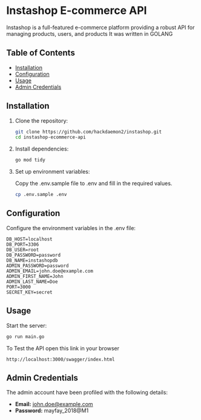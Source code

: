 # Instashop E-commerce API

Instashop is a full-featured e-commerce platform providing a robust API for managing products, users, and products
It was written in GOLANG

## Table of Contents

- [Installation](#installation)
- [Configuration](#configuration)
- [Usage](#usage)
- [Admin Credentials](#admin-credentials)

## Installation

1. Clone the repository:

   ```sh
   git clone https://github.com/hackdaemon2/instashop.git
   cd instashop-ecommerce-api
   ```

2. Install dependencies:

   ```sh
   go mod tidy
   ```

3. Set up environment variables:

   Copy the .env.sample file to .env and fill in the required values.

   ```sh
   cp .env.sample .env
   ```

## Configuration

  Configure the environment variables in the .env file:

   ```plaintext
   DB_HOST=localhost
   DB_PORT=3306
   DB_USER=root
   DB_PASSWORD=password
   DB_NAME=instashopdb
   ADMIN_PASSWORD=password
   ADMIN_EMAIL=john.doe@example.com
   ADMIN_FIRST_NAME=John
   ADMIN_LAST_NAME=Doe
   PORT=3000
   SECRET_KEY=secret
   ```

## Usage

Start the server:

   ```sh
   go run main.go
   ```

To Test the API open this link in your browser

   ```plaintext
   http://localhost:3000/swagger/index.html
   ```

## Admin Credentials

The admin account have been profiled with the following details:

- **Email:** john.doe@example.com
- **Password:** mayfay_2018@M1